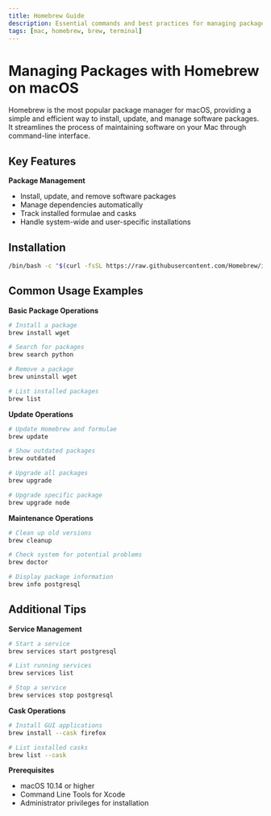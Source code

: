 ```yaml
---
title: Homebrew Guide
description: Essential commands and best practices for managing packages with Homebrew on macOS
tags: [mac, homebrew, brew, terminal]
---
```


# Managing Packages with Homebrew on macOS

Homebrew is the most popular package manager for macOS, providing a simple and efficient way to install, update, and manage software packages. It streamlines the process of maintaining software on your Mac through command-line interface.

## Key Features

**Package Management**
- Install, update, and remove software packages
- Manage dependencies automatically
- Track installed formulae and casks
- Handle system-wide and user-specific installations

## Installation

```bash
/bin/bash -c "$(curl -fsSL https://raw.githubusercontent.com/Homebrew/install/HEAD/install.sh)"
```

## Common Usage Examples

**Basic Package Operations**
```bash
# Install a package
brew install wget

# Search for packages
brew search python

# Remove a package
brew uninstall wget

# List installed packages
brew list
```

**Update Operations**
```bash
# Update Homebrew and formulae
brew update

# Show outdated packages
brew outdated

# Upgrade all packages
brew upgrade

# Upgrade specific package
brew upgrade node
```

**Maintenance Operations**
```bash
# Clean up old versions
brew cleanup

# Check system for potential problems
brew doctor

# Display package information
brew info postgresql
```

## Additional Tips

**Service Management**
```bash
# Start a service
brew services start postgresql

# List running services
brew services list

# Stop a service
brew services stop postgresql
```

**Cask Operations**
```bash
# Install GUI applications
brew install --cask firefox

# List installed casks
brew list --cask
```

**Prerequisites**
- macOS 10.14 or higher
- Command Line Tools for Xcode
- Administrator privileges for installation